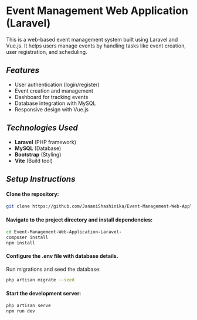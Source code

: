 # Event Management Web Application (Laravel)

This is a web-based event management system built using Laravel and Vue.js. It helps users manage events by handling tasks like event creation, user registration, and scheduling.

## *Features*
- User authentication (login/register)
- Event creation and management
- Dashboard for tracking events
- Database integration with MySQL
- Responsive design with Vue.js

## *Technologies Used*
- **Laravel** (PHP framework)
- **MySQL** (Database)
- **Bootstrap** (Styling)
- **Vite** (Build tool)

## *Setup Instructions*

#### Clone the repository:
```sh
git clone https://github.com/JananiShashinika/Event-Management-Web-Application-Laravel-.git
```
#### Navigate to the project directory and install dependencies:
```sh  
cd Event-Management-Web-Application-Laravel-
composer install
npm install
```
#### Configure the .env file with database details.
Run migrations and seed the database:
```sh  
php artisan migrate --seed
```
#### Start the development server:
```sh
php artisan serve
npm run dev
```
